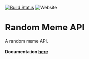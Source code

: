 [![Build Status](https://travis-ci.com/Funtext/Random-Memes.svg?branch=master)](https://travis-ci.com/Funtext/Random-Memes) ![Website](https://img.shields.io/website?down_color=red&down_message=offline&label=api%20status&up_color=green&up_message=online&url=https%3A%2F%2Frndmemes.herokuapp.com)
# Random Meme API
A random meme API.<br><br><strong>Documentation [here](https://github.com/Funtext/Random-Memes/wiki)</strong>
